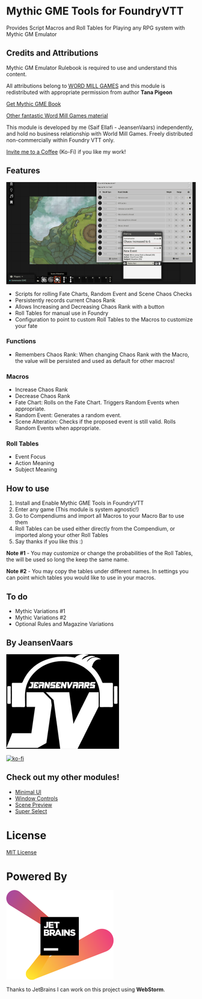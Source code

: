 # Mythic GME Tools for FoundryVTT

Provides Script Macros and Roll Tables for Playing any RPG system with Mythic GM Emulator

## Credits and Attributions

Mythic GM Emulator Rulebook is required to use and understand this content.

All attributions belong to [WORD MILL GAMES](https://www.wordmillgames.com) and this module is redistributed with appropriate permission from author **Tana Pigeon**

[Get Mythic GME Book](https://www.drivethrurpg.com/product/20798/Mythic-Game-Master-Emulator)

[Other fantastic Word Mill Games material](https://www.drivethrurpg.com/browse/pub/480/Word-Mill)

This module is developed by me (Saif Ellafi - JeansenVaars) independently, and hold no business relationship with World Mill Games. Freely distributed non-commercially within Foundry VTT only.

[Invite me to a Coffee](#by-jeansenvaars) (Ko-Fi) if you like my work!

## Features

![](example-mythic-tools.png)

* Scripts for rolling Fate Charts, Random Event and Scene Chaos Checks
* Persistently records current Chaos Rank
* Allows Increasing and Decreasing Chaos Rank with a button
* Roll Tables for manual use in Foundry
* Configuration to point to custom Roll Tables to the Macros to customize your fate

### Functions
* Remembers Chaos Rank: When changing Chaos Rank with the Macro, the value will be persisted and used as default for other macros!

### Macros
* Increase Chaos Rank
* Decrease Chaos Rank
* Fate Chart: Rolls on the Fate Chart. Triggers Random Events when appropriate.
* Random Event: Generates a random event.
* Scene Alteration: Checks if the proposed event is still valid. Rolls Random Events when appropriate.

### Roll Tables
* Event Focus
* Action Meaning
* Subject Meaning

## How to use
1. Install and Enable Mythic GME Tools in FoundryVTT
2. Enter any game (This module is system agnostic!)
3. Go to Compendiums and import all Macros to your Macro Bar to use them
4. Roll Tables can be used either directly from the Compendium, or imported along your other Roll Tables
5. Say thanks if you like this :)

**Note #1** - You may customize or change the probabilities of the Roll Tables, the will be used so long the keep the same name.

**Note #2** - You may copy the tables under different names. In settings you can point which tables you would like to use in your macros.

## To do

* Mythic Variations #1
* Mythic Variations #2
* Optional Rules and Magazine Variations

## By JeansenVaars
![JVLogo](logo-small-black.png)

[![ko-fi](https://ko-fi.com/img/githubbutton_sm.svg)](https://ko-fi.com/V7V14D3AH)

## Check out my other modules!
* [Minimal UI](https://github.com/saif-ellafi/foundryvtt-minimal-ui)
* [Window Controls](https://github.com/saif-ellafi/foundryvtt-window-controls)
* [Scene Preview](https://github.com/saif-ellafi/foundryvtt-scene-preview)
* [Super Select](https://github.com/saif-ellafi/foundryvtt-super-select)

# License
[MIT License](./LICENSE.md)

# Powered By
[![JetBrains](./jetbrains.svg)](https://www.jetbrains.com)

Thanks to JetBrains I can work on this project using **WebStorm**.
